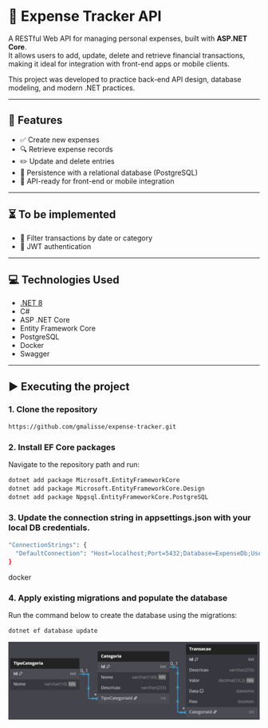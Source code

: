 # 💸 Expense Tracker API

A RESTful Web API for managing personal expenses, built with **ASP.NET Core**.  
It allows users to add, update, delete and retrieve financial transactions, making it ideal for integration with front-end apps or mobile clients.

This project was developed to practice back-end API design, database modeling, and modern .NET practices.

---

## 🚀 Features

- ✅ Create new expenses
- 🔍 Retrieve expense records
- ✏️ Update and delete entries
- 💾 Persistence with a relational database (PostgreSQL)
- 🧾 API-ready for front-end or mobile integration

---

## ⏳ To be implemented

- 📅 Filter transactions by date or category
- 🔐 JWT authentication 

---

## 💻 Technologies Used

- [.NET 8](https://dotnet.microsoft.com/en-us/)
- C#
- ASP .NET Core
- Entity Framework Core
- PostgreSQL
- Docker
- Swagger

---

## ▶️ Executing the project

### 1. Clone the repository

```bash
https://github.com/gmalisse/expense-tracker.git
```

### 2. Install EF Core packages

Navigate to the repository path and run:

```bash
dotnet add package Microsoft.EntityFrameworkCore
dotnet add package Microsoft.EntityFrameworkCore.Design
dotnet add package Npgsql.EntityFrameworkCore.PostgreSQL
```

### 3. Update the connection string in appsettings.json with your local DB credentials.

```bash
"ConnectionStrings": {
  "DefaultConnection": "Host=localhost;Port=5432;Database=ExpenseDb;Username=youruser;Password=yourpassword"
}
```

docker

### 4. Apply existing migrations and populate the database

Run the command below to create the database using the migrations:

```bash
dotnet ef database update
```

![DER](ExpenseTracker/images/DER_18.03.2025.png)
